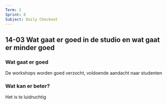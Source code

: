 ```yaml
---
Term: 2  
Sprint: 8  
Subject: Daily Checkout  
---
```


## 14-03 Wat gaat er goed in de studio en wat gaat er minder goed

### Wat gaat er goed
De workshops worden goed verzocht, voldoende aandacht naar studenten

### Wat kan er beter?
Het is te luidruchtig
